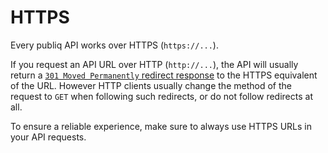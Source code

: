# HTTPS

Every publiq API works over HTTPS (`https://...`).

If you request an API URL over HTTP (`http://...`), the API will usually return a [`301 Moved Permanently` redirect response](https://developer.mozilla.org/en-US/docs/Web/HTTP/Status/301) to the HTTPS equivalent of the URL. However HTTP clients usually change the method of the request to `GET` when following such redirects, or do not follow redirects at all.

To ensure a reliable experience, make sure to always use HTTPS URLs in your API requests.
